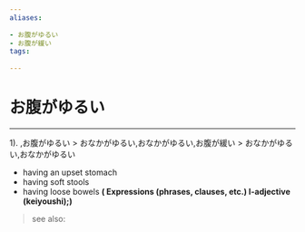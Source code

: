 ```yaml
---
aliases:
    
- お腹がゆるい
- お腹が緩い
tags:
    
---
```


# お腹がゆるい
---
1).
,お腹がゆるい > おなかがゆるい,おなかがゆるい,お腹が緩い > おなかがゆるい,おなかがゆるい

- having an upset stomach
- having soft stools
- having loose bowels
**( Expressions (phrases, clauses, etc.) I-adjective (keiyoushi);)**
> see also: 
            